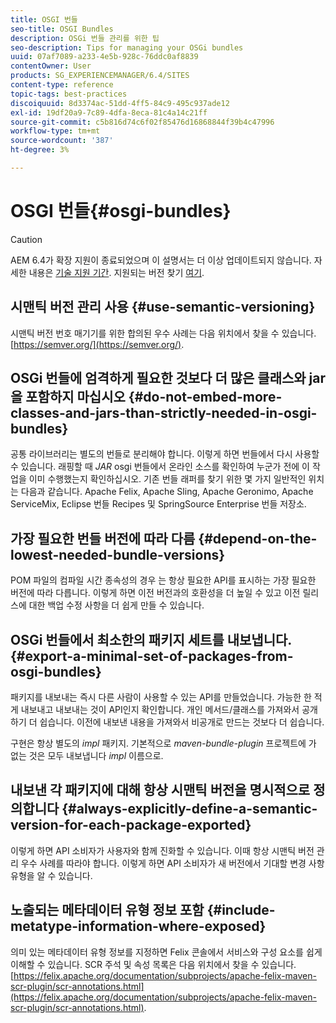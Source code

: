 ```yaml
---
title: OSGI 번들
seo-title: OSGI Bundles
description: OSGi 번들 관리를 위한 팁
seo-description: Tips for managing your OSGi bundles
uuid: 07af7089-a233-4e5b-928c-76ddc0af8839
contentOwner: User
products: SG_EXPERIENCEMANAGER/6.4/SITES
content-type: reference
topic-tags: best-practices
discoiquuid: 8d3374ac-51dd-4ff5-84c9-495c937ade12
exl-id: 19df20a9-7c89-4dfa-8eca-81c4a14c21ff
source-git-commit: c5b816d74c6f02f85476d16868844f39b4c47996
workflow-type: tm+mt
source-wordcount: '387'
ht-degree: 3%

---
```


# OSGI 번들{#osgi-bundles}

>[!CAUTION]
>
>AEM 6.4가 확장 지원이 종료되었으며 이 설명서는 더 이상 업데이트되지 않습니다. 자세한 내용은 [기술 지원 기간](https://helpx.adobe.com/kr/support/programs/eol-matrix.html). 지원되는 버전 찾기 [여기](https://experienceleague.adobe.com/docs/).

## 시맨틱 버전 관리 사용 {#use-semantic-versioning}

시맨틱 버전 번호 매기기를 위한 합의된 우수 사례는 다음 위치에서 찾을 수 있습니다. [https://semver.org/](https://semver.org/).

## OSGi 번들에 엄격하게 필요한 것보다 더 많은 클래스와 jar을 포함하지 마십시오 {#do-not-embed-more-classes-and-jars-than-strictly-needed-in-osgi-bundles}

공통 라이브러리는 별도의 번들로 분리해야 합니다. 이렇게 하면 번들에서 다시 사용할 수 있습니다. 래핑할 때 *JAR* osgi 번들에서 온라인 소스를 확인하여 누군가 전에 이 작업을 이미 수행했는지 확인하십시오. 기존 번들 래퍼를 찾기 위한 몇 가지 일반적인 위치는 다음과 같습니다. Apache Felix, Apache Sling, Apache Geronimo, Apache ServiceMix, Eclipse 번들 Recipes 및 SpringSource Enterprise 번들 저장소.

## 가장 필요한 번들 버전에 따라 다름 {#depend-on-the-lowest-needed-bundle-versions}

POM 파일의 컴파일 시간 종속성의 경우 는 항상 필요한 API를 표시하는 가장 필요한 버전에 따라 다릅니다. 이렇게 하면 이전 버전과의 호환성을 더 높일 수 있고 이전 릴리스에 대한 백업 수정 사항을 더 쉽게 만들 수 있습니다.

## OSGi 번들에서 최소한의 패키지 세트를 내보냅니다. {#export-a-minimal-set-of-packages-from-osgi-bundles}

패키지를 내보내는 즉시 다른 사람이 사용할 수 있는 API를 만들었습니다. 가능한 한 적게 내보내고 내보내는 것이 API인지 확인합니다. 개인 메서드/클래스를 가져와서 공개하기 더 쉽습니다. 이전에 내보낸 내용을 가져와서 비공개로 만드는 것보다 더 쉽습니다.

구현은 항상 별도의 *impl* 패키지. 기본적으로 *maven-bundle-plugin* 프로젝트에 가 없는 것은 모두 내보냅니다 *impl* 이름으로.

## 내보낸 각 패키지에 대해 항상 시맨틱 버전을 명시적으로 정의합니다 {#always-explicitly-define-a-semantic-version-for-each-package-exported}

이렇게 하면 API 소비자가 사용자와 함께 진화할 수 있습니다. 이때 항상 시맨틱 버전 관리 우수 사례를 따라야 합니다. 이렇게 하면 API 소비자가 새 버전에서 기대할 변경 사항 유형을 알 수 있습니다.

## 노출되는 메타데이터 유형 정보 포함 {#include-metatype-information-where-exposed}

의미 있는 메타데이터 유형 정보를 지정하면 Felix 콘솔에서 서비스와 구성 요소를 쉽게 이해할 수 있습니다. SCR 주석 및 속성 목록은 다음 위치에서 찾을 수 있습니다. [https://felix.apache.org/documentation/subprojects/apache-felix-maven-scr-plugin/scr-annotations.html](https://felix.apache.org/documentation/subprojects/apache-felix-maven-scr-plugin/scr-annotations.html).
